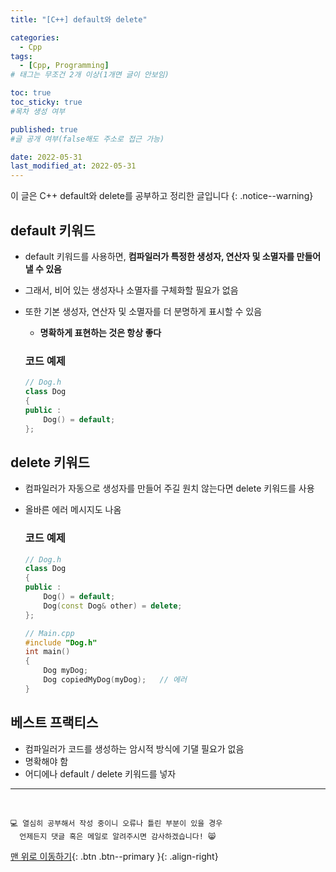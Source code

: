 ```yaml
---
title: "[C++] default와 delete" 

categories:
  - Cpp
tags:
  - [Cpp, Programming]
# 태그는 무조건 2개 이상(1개면 글이 안보임)

toc: true
toc_sticky: true
#목차 생성 여부

published: true
#글 공개 여부(false해도 주소로 접근 가능)

date: 2022-05-31
last_modified_at: 2022-05-31
---
```


<!-- description : 25자에서 160자 사이 -->
이 글은 C++ default와 delete를 공부하고 정리한 글입니다
{: .notice--warning}

## default 키워드
- default 키워드를 사용하면, **컴파일러가 특정한 생성자, 연산자 및 소멸자를 만들어 낼 수 있음**
- 그래서, 비어 있는 생성자나 소멸자를 구체화할 필요가 없음
- 또한 기본 생성자, 연산자 및 소멸자를 더 분명하게 표시할 수 있음
  - **명확하게 표현하는 것은 항상 좋다**

  ### 코드 예제
  ```cpp
  // Dog.h
  class Dog
  {
  public :
      Dog() = default;
  };
  ```

## delete 키워드
- 컴파일러가 자동으로 생성자를 만들어 주길 원치 않는다면 delete 키워드를 사용
- 올바른 에러 메시지도 나옴

  ### 코드 예제
  ```cpp
  // Dog.h
  class Dog
  {
  public :
      Dog() = default;
      Dog(const Dog& other) = delete;
  };

  // Main.cpp
  #include "Dog.h"
  int main()
  {
      Dog myDog;
      Dog copiedMyDog(myDog);   // 에러
  }
  ```


## 베스트 프랙티스
- 컴파일러가 코드를 생성하는 암시적 방식에 기댈 필요가 없음
- 명확해야 함
- 어디에나 default / delete 키워드를 넣자

***
<br>

    💻 열심히 공부해서 작성 중이니 오류나 틀린 부분이 있을 경우 
      언제든지 댓글 혹은 메일로 알려주시면 감사하겠습니다! 😸


[맨 위로 이동하기](#){: .btn .btn--primary }{: .align-right}